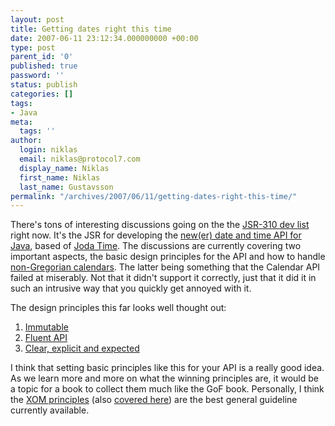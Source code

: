 ```yaml
---
layout: post
title: Getting dates right this time
date: 2007-06-11 23:12:34.000000000 +00:00
type: post
parent_id: '0'
published: true
password: ''
status: publish
categories: []
tags:
- Java
meta:
  tags: ''
author:
  login: niklas
  email: niklas@protocol7.com
  display_name: Niklas
  first_name: Niklas
  last_name: Gustavsson
permalink: "/archives/2007/06/11/getting-dates-right-this-time/"
---
```

There's tons of interesting discussions going on the the [JSR-310 dev list](https://jsr-310.dev.java.net/servlets/SummarizeList?listName=dev) right now. It's the JSR for developing the [new(er) date and time API for Java](https://jsr-310.dev.java.net/), based of [Joda Time](http://joda-time.sourceforge.net). The discussions are currently covering two important aspects, the basic design principles for the API and how to handle [non-Gregorian calendars](https://jsr-310.dev.java.net/servlets/ReadMsg?list=dev&msgNo=462). The latter being something that the Calendar API failed at miserably. Not that it didn't support it correctly, just that it did it in such an intrusive way that you quickly get annoyed with it.

The design principles this far looks well thought out:

1. [Immutable](https://jsr-310.dev.java.net/servlets/ReadMsg?list=dev&msgNo=413)
2. [Fluent API](https://jsr-310.dev.java.net/servlets/ReadMsg?list=dev&msgNo=414)
3. [Clear, explicit and expected](https://jsr-310.dev.java.net/servlets/ReadMsg?list=dev&msgNo=423)

I think that setting basic principles like this for your API is a really good idea. As we learn more and more on what the winning principles are, it would be a topic for a book to collect them much like the GoF book. Personally, I think the [XOM principles](http://www.xom.nu/designprinciples.xhtml) (also [covered here](http://www.artima.com/weblogs/viewpost.jsp?thread=142428)) are the best general guideline currently available.

